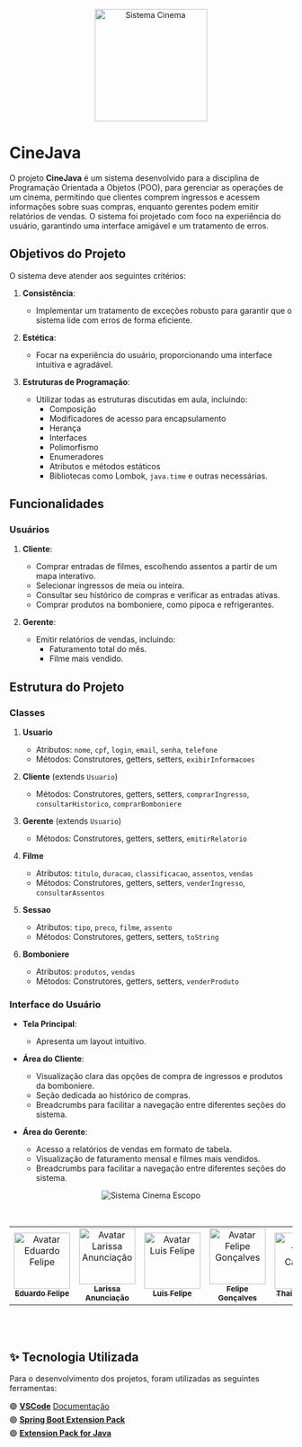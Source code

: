 <p align="center">
   <img height="200px" src="https://example.com/logo_cinema.jpg" alt="Sistema Cinema"/>
</p>

# CineJava

O projeto **CineJava** é um sistema desenvolvido para a disciplina de Programação Orientada a Objetos (POO), para gerenciar as operações de um cinema, permitindo que clientes comprem ingressos e acessem informações sobre suas compras, enquanto gerentes podem emitir relatórios de vendas. O sistema foi projetado com foco na experiência do usuário, garantindo uma interface amigável e um tratamento de erros.

## Objetivos do Projeto

O sistema deve atender aos seguintes critérios:

1. **Consistência**:
   - Implementar um tratamento de exceções robusto para garantir que o sistema lide com erros de forma eficiente.

2. **Estética**:
   - Focar na experiência do usuário, proporcionando uma interface intuitiva e agradável.

3. **Estruturas de Programação**:
   - Utilizar todas as estruturas discutidas em aula, incluindo:
     - Composição
     - Modificadores de acesso para encapsulamento
     - Herança
     - Interfaces
     - Polimorfismo
     - Enumeradores
     - Atributos e métodos estáticos
     - Bibliotecas como Lombok, `java.time` e outras necessárias.

## Funcionalidades

### Usuários

1. **Cliente**:
   - Comprar entradas de filmes, escolhendo assentos a partir de um mapa interativo.
   - Selecionar ingressos de meia ou inteira.
   - Consultar seu histórico de compras e verificar as entradas ativas.
   - Comprar produtos na bomboniere, como pipoca e refrigerantes.

2. **Gerente**:
   - Emitir relatórios de vendas, incluindo:
     - Faturamento total do mês.
     - Filme mais vendido.

## Estrutura do Projeto

### Classes

1. **Usuario**
   - Atributos: `nome`, `cpf`, `login`, `email`, `senha`, `telefone`
   - Métodos: Construtores, getters, setters, `exibirInformacoes`

2. **Cliente** (extends `Usuario`)
   - Métodos: Construtores, getters, setters, `comprarIngresso`, `consultarHistorico`, `comprarBomboniere`

3. **Gerente** (extends `Usuario`)
   - Métodos: Construtores, getters, setters,  `emitirRelatorio`

4. **Filme**
   - Atributos: `titulo`, `duracao`, `classificacao`, `assentos`, `vendas`
   - Métodos: Construtores, getters, setters, `venderIngresso`, `consultarAssentos`

5. **Sessao**
   - Atributos: `tipo`, `preco`, `filme`, `assento`
   - Métodos: Construtores, getters, setters, `toString`

6. **Bomboniere**
   - Atributos: `produtos`, `vendas`
   - Métodos: Construtores, getters, setters, `venderProduto`

### Interface do Usuário

- **Tela Principal**:
  - Apresenta um layout intuitivo.
  

- **Área do Cliente**:
  - Visualização clara das opções de compra de ingressos e produtos da bomboniere.
  - Seção dedicada ao histórico de compras.
  - Breadcrumbs para facilitar a navegação entre diferentes seções do sistema.

- **Área do Gerente**:
  - Acesso a relatórios de vendas em formato de tabela.
  - Visualização de faturamento mensal e filmes mais vendidos.
  - Breadcrumbs para facilitar a navegação entre diferentes seções do sistema.

<p align="center">
   <img src="https://example.com/escopo_cinema.jpg" alt="Sistema Cinema Escopo"/>
</p>

<br/>
<table align="center">
    <tr>
    <td align="center">
      <a href="https://github.com/eduardofmonteiro">
        <img src="https://avatars.githubusercontent.com/u/44728582?v=4" width="100px;" alt="Avatar Eduardo Felipe"/><br>
        <sub>
          <b>Eduardo Felipe</b>
        </sub>
      </a>
    </td>
    <td align="center">
      <a href="https://github.com/lari-blip">
        <img src="https://avatars.githubusercontent.com/u/177570877?v=4" width="100px;" alt="Avatar Larissa Anunciação"/><br>
        <sub>
          <b>Larissa Anunciação</b>
        </sub>
      </a>
    </td>
    <td align="center">
      <a href="https://github.com/elipekkkj">
        <img src="https://avatars.githubusercontent.com/u/177887930?v=4" width="100px;" alt="Avatar Luis Felipe"/><br>
        <sub>
          <b>Luis Felipe</b>
        </sub>
      </a>
    </td>
    <td align="center">
      <a href="https://github.com/Felipe-Goncalves-Lima">
        <img src="https://avatars.githubusercontent.com/u/163328613?v=4" width="100px;" alt="Avatar Felipe Gonçalves"/><br>
        <sub>
          <b>Felipe Gonçalves</b>
        </sub>
      </a>
    </td>
    <td align="center">
      <a href="https://github.com/thaiscardosodemello">
        <img src="https://avatars.githubusercontent.com/u/14929797?v=4" width="100px;" alt="Avatar Thais Cardoso"/><br>
        <sub>
          <b>Thais Cardoso</b>
        </sub>
      </a>
    </td>
</table>

</br>

</br>

## ✨ Tecnologia Utilizada

Para o desenvolvimento dos projetos, foram utilizadas as seguintes ferramentas:

🟣 **[VSCode](https://code.visualstudio.com)** [Documentação](https://code.visualstudio.com/docs)</br>
🟣 **[Spring Boot Extension Pack](https://marketplace.visualstudio.com/items?itemName=vmware.vscode-boot-dev-pack)**</br>
🟣 **[Extension Pack for Java](https://marketplace.visualstudio.com/items?itemName=vscjava.vscode-java-pack)**</br>
